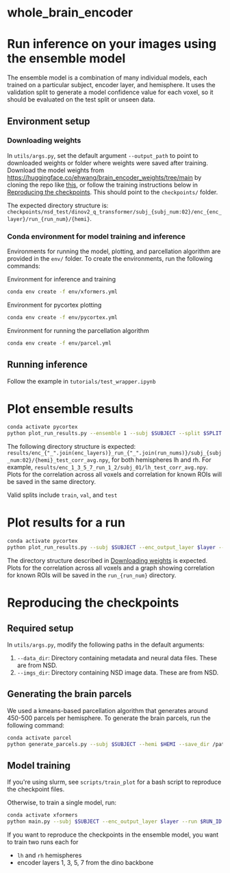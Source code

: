 # whole_brain_encoder

# Run inference on your images using the ensemble model

The ensemble model is a combination of many individual models, each trained on a particular subject, encoder layer, and hemisphere. It uses the validation split to generate a model confidence value for each voxel, so it should be evaluated on the test split or unseen data.

## Environment setup

### Downloading weights

In `utils/args.py`, set the default argument `--output_path` to point to downloaded weights or folder where weights were saved after training. Download the model weights from https://huggingface.co/ehwang/brain_encoder_weights/tree/main by cloning the repo like [this](https://huggingface.co/ehwang/brain_encoder_weights/tree/main?clone=true), or follow the training instructions below in [Reproducing the checkpoints](#reproducing-the-checkpoints). This should point to the `checkpoints/` folder.

The expected directory structure is: `checkpoints/nsd_test/dinov2_q_transformer/subj_{subj_num:02}/enc_{enc_layer}/run_{run_num}/{hemi}`.

### Conda environment for model training and inference

Environments for running the model, plotting, and parcellation algorithm are provided in the `env/` folder. To create the environments, run the following commands:

Environment for inference and training

```bash
conda env create -f env/xformers.yml
```

Environment for pycortex plotting

```bash
conda env create -f env/pycortex.yml
```

Environment for running the parcellation algorithm

```bash
conda env create -f env/parcel.yml
```

## Running inference

Follow the example in `tutorials/test_wrapper.ipynb`

# Plot ensemble results

```bash
conda activate pycortex
python plot_run_results.py --ensemble 1 --subj $SUBJECT --split $SPLIT
```

The following directory structure is expected: `results/enc_{"_".join(enc_layers)}_run_{"_".join(run_nums)}/subj_{subj_num:02}/{hemi}_test_corr_avg.npy`, for both hemispheres lh and rh. For example, `results/enc_1_3_5_7_run_1_2/subj_01/lh_test_corr_avg.npy`. Plots for the correlation across all voxels and correlation for known ROIs will be saved in the same directory.

Valid splits include `train`, `val`, and `test`

# Plot results for a run

```bash
conda activate pycortex
python plot_run_results.py --subj $SUBJECT --enc_output_layer $layer --run $RUN_ID
```

The directory structure described in [Downloading weights](#downloading-weights) is expected. Plots for the correlation across all voxels and a graph showing correlation for known ROIs will be saved in the `run_{run_num}` directory.

# Reproducing the checkpoints

## Required setup

In `utils/args.py`, modify the following paths in the default arguments:

1. `--data_dir`: Directory containing metadata and neural data files. These are from NSD.
1. `--imgs_dir`: Directory containing NSD image data. These are from NSD.

## Generating the brain parcels

We used a kmeans-based parcellation algorithm that generates around 450-500 parcels per hemisphere. To generate the brain parcels, run the following command:

```bash
conda activate parcel
python generate_parcels.py --subj $SUBJECT --hemi $HEMI --save_dir /path/to/save/
```

## Model training

If you're using slurm, see `scripts/train_plot` for a bash script to reproduce the checkpoint files.

Otherwise, to train a single model, run:

```bash
conda activate xformers
python main.py --subj $SUBJECT --enc_output_layer $layer --run $RUN_ID --hemi $HEMI
```

If you want to reproduce the checkpoints in the ensemble model, you want to train two runs each for
- `lh` and `rh` hemispheres
- encoder layers 1, 3, 5, 7 from the dino backbone